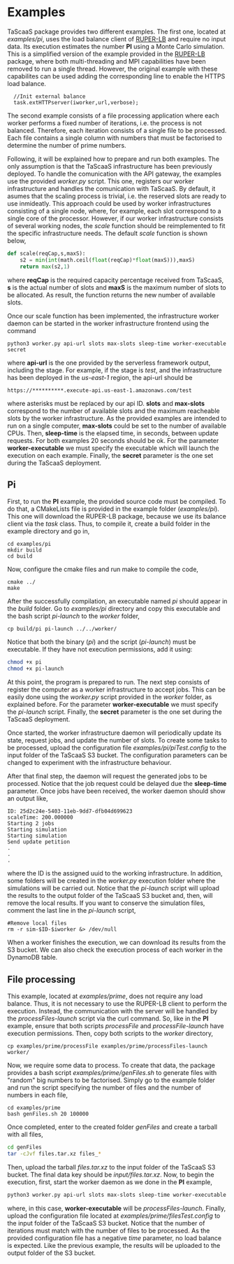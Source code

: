# Examples

TaScaaS package provides two different examples. The first one, located at *examples/pi*, uses the load balance client of [RUPER-LB](https://github.com/PenRed/RUPER-LB) and require no input data. Its execution estimates the number **PI** using a Monte Carlo simulation. This is a simplified version of the example provided in the [RUPER-LB](https://github.com/PenRed/RUPER-LB) package, where both multi-threading and MPI capabilities have been removed to run a single thread. However, the original example with these capabilites can be used adding the corresponding line to enable the HTTPS load balance.

```
  //Init external balance
  task.extHTTPserver(iworker,url,verbose);
```

The second example consists of a file processing application where each worker performs a fixed number of iterations, i.e. the process is not balanced. Therefore, each iteration consists of a single file to be processed. Each file contains a single column with numbers that must be factorised to determine the number of prime numbers. 

Following, it will be explained how to prepare and run both examples. The only assumption is that the TaScaaS infrastructure has been previously deployed. To handle the comunication with the API gateway, the examples use the provided *worker.py* script. This one, registers our worker infrastructure and handles the comunication with TaScaaS. By default, it asumes that the scaling process is trivial, i.e. the reserved slots are ready to use inmideatly. This approach could be used by worker infrastructures consisting of a single node, where, for example, each slot correspond to a single core of the processor. However, if our worker infrastructure consists of several working nodes, the *scale* function should be reimplemented to fit the specific infrastructure needs. The default *scale* function is shown below,

```python
def scale(reqCap,s,maxS):
    s2 = min(int(math.ceil(float(reqCap)*float(maxS))),maxS)
    return max(s2,1)
```

where **reqCap** is the required capacity percentage received from TaScaaS, **s** is the actual number of slots and **maxS** is the maximum number of slots to be allocated. As result, the function returns the new number of available slots.

Once our scale function has been implemented, the infrastructure worker daemon can be started in the worker infrastructure frontend using the command

```
python3 worker.py api-url slots max-slots sleep-time worker-executable secret
```

where **api-url** is the one provided by the serverless framework output, including the stage. For example, if the stage is *test*, and the infrastructure has been deployed in the *us-east-1* region, the api-url should be

```
https://**********.execute-api.us-east-1.amazonaws.com/test
```

where asterisks must be replaced by our api ID. **slots** and **max-slots** correspond to the number of available slots and the maximum reacheable slots by the worker infrastructure. As the provided examples are intended to run on a single computer, **max-slots** could be set to the number of available CPUs. Then, **sleep-time** is the elapsed time, in seconds, between update requests. For both examples 20 seconds should be ok. For the parameter **worker-executable** we must specify the executable which will launch the execution on each example. Finally, the **secret** parameter is the one set during the TaScaaS deployment.

## Pi
First, to run the **PI** example, the provided source code must be compiled. To do that, a CMakeLists file is provided in the example folder (*examples/pi*). This one will download the RUPER-LB package, because we use its balance client via the *task* class. Thus, to compile it, create a build folder in the example directory and go in,

```
cd examples/pi
mkdir build
cd build
```

Now, configure the cmake files and run make to compile the code,

```
cmake ../
make
```

After the successfully compilation, an executable named *pi* should appear in the *build* folder. Go to *examples/pi* directory and copy this executable and the bash script *pi-launch* to the *worker* folder,

```
cp build/pi pi-launch ../../worker/
```

Notice that both the binary (*pi*) and the script (*pi-launch*) must be executable. If they have not execution permissions, add it using:

```bash
chmod +x pi
chmod +x pi-launch
```

At this point, the program is prepared to run. The next step consists of register the computer as a worker infrastructure to accept jobs. This can be easily done using the *worker.py* script provided in the *worker* folder, as explained before. For the parameter **worker-executable** we must specify the *pi-launch* script. Finally, the **secret** parameter is the one set during the TaScaaS deployment.

Once started, the worker infrastructure daemon will periodically update its state, request jobs, and update the number of slots. To create some tasks to be processed, upload the configuration file *examples/pi/piTest.config* to the input folder of the TaScaaS S3 bucket. The configuration parameters can be changed to experiment with the infrastructure behaviour.

After that final step, the daemon will request the generated jobs to be processed. Notice that the job request could be delayed due the **sleep-time** parameter. Once jobs have been received, the worker daemon should show an output like,

```
ID: 25d2c24e-5403-11eb-9dd7-dfb04d699623
scaleTime: 200.000000
Starting 2 jobs
Starting simulation
Starting simulation
Send update petition
.
.
.
```

where the ID is the assigned uuid to the working infrastructure. In addition, some folders will be created in the *worker.py* execution folder where the simulations will be carried out. Notice that the *pi-launch* script will upload the results to the output folder of the TaScaaS S3 bucket and, then, will remove the local results. If you want to conserve the simulation files, comment the last line in the *pi-launch* script,

```
#Remove local files
rm -r sim-$ID-$iworker &> /dev/null
```

When a worker finishes the execution, we can download its results from the S3 bucket. We can also check the execution process of each worker in the DynamoDB table.

## File processing

This example, located at *examples/prime*, does not require any load balance. Thus, it is not necessary to use the RUPER-LB client to perform the execution. Instead, the communication with the server will be handled by the *processFiles-launch* script via the curl command. So, like in the **PI** example, ensure that both scripts *processFile* and *processFile-launch* have execution permissions. Then, copy both scripts to the *worker* directory,

```
cp examples/prime/processFile examples/prime/processFiles-launch worker/
```

Now, we require some data to process. To create that data, the package provides a bash script *examples/prime/genFiles.sh* to generate files with "random" big numbers to be factorised. Simply go to the example folder and run the script specifying the number of files and the number of numbers in each file,

```
cd examples/prime
bash genFiles.sh 20 100000
```

Once completed, enter to the created folder *genFiles* and create a tarball with all files,

```bash
cd genFiles
tar -cJvf files.tar.xz files_*
```

Then, upload the tarball *files.tar.xz* to the input folder of the TaScaaS S3 bucket. The final data key should be *input/files.tar.xz*. Now, to begin the execution, first, start the worker daemon as we done in the **PI** example,

```bash
python3 worker.py api-url slots max-slots sleep-time worker-executable secret
```

where, in this case, **worker-executable** will be *processFiles-launch*. Finally, upload the configuration file located at *examples/prime/filesTest.config* to the input folder of the TaScaaS S3 bucket. Notice that the number of iterations must match with the number of files to be processed. As the provided configuration file has a negative *time* parameter, no load balance is expected. Like the previous example, the results will be uploaded to the output folder of the S3 bucket.
